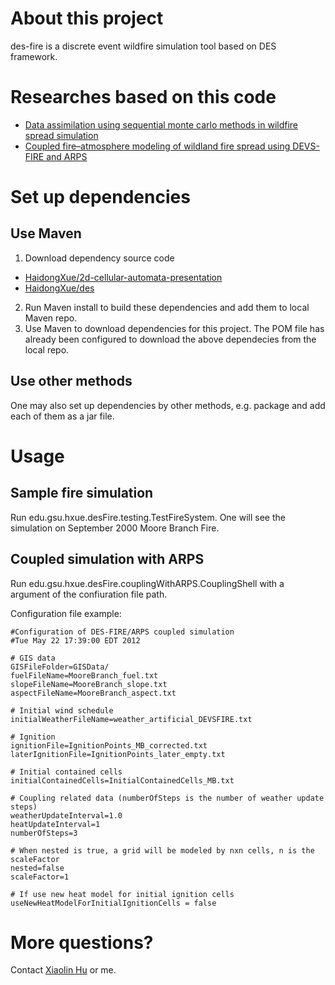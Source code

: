 # About this project

des-fire is a discrete event wildfire simulation tool based on DES framework.

# Researches based on this code
* [Data assimilation using sequential monte carlo methods in wildfire spread simulation](https://dl.acm.org/citation.cfm?id=2379816)
* [Coupled fire–atmosphere modeling of wildland fire spread using DEVS-FIRE and ARPS](https://link.springer.com/article/10.1007/s11069-015-1640-y)

# Set up dependencies

## Use Maven
1. Download dependency source code
  * [HaidongXue/2d-cellular-automata-presentation](https://github.com/HaidongXue/2d-cellular-automata-presentation.git)
  * [HaidongXue/des](https://github.com/HaidongXue/des.git)
2. Run Maven install to build these dependencies and add them to local Maven repo.
3. Use Maven to download dependencies for this project. The POM file has already been configured to download the above dependecies from the local repo.

## Use other methods
One may also set up dependencies by other methods, e.g. package and add each of them as a jar file.

# Usage

## Sample fire simulation
Run edu.gsu.hxue.desFire.testing.TestFireSystem. One will see the simulation on September 2000 Moore Branch Fire.

## Coupled simulation with ARPS
Run edu.gsu.hxue.desFire.couplingWithARPS.CouplingShell with a argument of the confiuration file path.

Configuration file example:
```
#Configuration of DES-FIRE/ARPS coupled simulation
#Tue May 22 17:39:00 EDT 2012

# GIS data
GISFileFolder=GISData/
fuelFileName=MooreBranch_fuel.txt
slopeFileName=MooreBranch_slope.txt
aspectFileName=MooreBranch_aspect.txt

# Initial wind schedule
initialWeatherFileName=weather_artificial_DEVSFIRE.txt

# Ignition
ignitionFile=IgnitionPoints_MB_corrected.txt
laterIgnitionFile=IgnitionPoints_later_empty.txt

# Initial contained cells
initialContainedCells=InitialContainedCells_MB.txt

# Coupling related data (numberOfSteps is the number of weather update steps)
weatherUpdateInterval=1.0
heatUpdateInterval=1
numberOfSteps=3

# When nested is true, a grid will be modeled by nxn cells, n is the scaleFactor
nested=false
scaleFactor=1

# If use new heat model for initial ignition cells
useNewHeatModelForInitialIgnitionCells = false
```

# More questions?
Contact [Xiaolin Hu](https://grid.cs.gsu.edu/~cscxlh/) or me.

